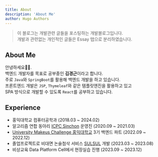 ```yaml
---
title: About
description: 'About Me'
author: Hugo Authors
---
```


> 이 블로그는 개발관련 글들을 포스팅하는 개발블로그입니다.  
> 개발과 관련없는 개인적인 글들은 Essay 탭으로 분리하였습니다.

## About Me

안녕하세요👋🏻.  
백엔드 개발자를 목표로 공부중인 **김경근**이라고 합니다.  
주로 ```Java```와 ```SpringBoot```를 활용해 백엔드 개발을 하고 있습니다.  
프론트엔드 개발은 ```JSP```, ```Thymeleaf```와 같은 템플릿엔진을 활용하고 있고  
SPA 방식으로 개발할 수 있도록 ```React```를 공부하고 있습니다.

## Experience

- 홍익대학교 컴퓨터공학과 (2018.03 ~ 2024.02)
- 알고리즘 연합 동아리 [ICPC Sinchon](https://github.com/icpc-sinchon) 운영진 (2020.09 ~ 2021.03)
- [University Makeus Challenge 홍익대학교](https://github.com/HIUMC) 3기 백엔드 파트 (2022.09 ~ 2022.12)
- 졸업프로젝트로 비대면 논술첨삭 서비스 [SULSUL](https://github.com/SULSUL-APP) 개발 (2023.03 ~ 2023.08)
- 비상교육 Data Platform Cell에서 현장실습 진행 (2023.09 ~ 2023.12)